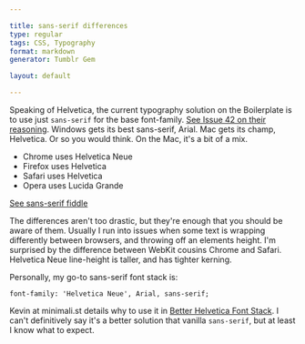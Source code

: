 ```yaml
---

title: sans-serif differences
type: regular
tags: CSS, Typography
format: markdown
generator: Tumblr Gem

layout: default

---
```


Speaking of Helvetica, the current typography solution on the Boilerplate is to use just `sans-serif` for the base font-family. [See Issue 42 on their reasoning](https://github.com/paulirish/html5-boilerplate/issues/42). Windows gets its best sans-serif, Arial. Mac gets its champ, Helvetica. Or so you would think. On the Mac, it's a bit of a mix.

+ Chrome uses Helvetica Neue
+ Firefox uses Helvetica
+ Safari uses Helvetica
+ Opera uses Lucida Grande

[See sans-serif fiddle](http://jsfiddle.net/desandro/v7x55/)

The differences aren't too drastic, but they're enough that you should be aware of them. Usually I run into issues when some text is wrapping differently between browsers, and throwing off an elements height. I'm surprised by the difference between WebKit cousins Chrome and Safari. Helvetica Neue line-height is taller, and has tighter kerning. 

Personally, my go-to sans-serif font stack is:

    font-family: 'Helvetica Neue', Arial, sans-serif;

Kevin at minimali.st details why to use it in [Better Helvetica Font Stack](http://minimali.st/2010/03/helvetica-and-arial-font-stack/). I can't definitively say it's a better solution that vanilla `sans-serif`, but at least I know what to expect.